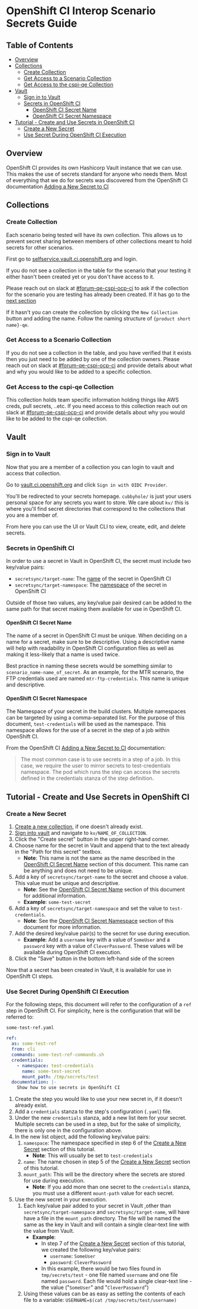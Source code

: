 # OpenShift CI Interop Scenario Secrets Guide<!-- omit from toc -->

## Table of Contents<!-- omit from toc -->

- [Overview](#overview)
- [Collections](#collections)
  - [Create Collection](#create-collection)
  - [Get Access to a Scenario Collection](#get-access-to-a-scenario-collection)
  - [Get Access to the cspi-qe Collection](#get-access-to-the-cspi-qe-collection)
- [Vault](#vault)
  - [Sign in to Vault](#sign-in-to-vault)
  - [Secrets in OpenShift CI](#secrets-in-openshift-ci)
    - [OpenShift CI Secret Name](#openshift-ci-secret-name)
    - [OpenShift CI Secret Namespace](#openshift-ci-secret-namespace)
- [Tutorial - Create and Use Secrets in OpenShift CI](#tutorial---create-and-use-secrets-in-openshift-ci)
  - [Create a New Secret](#create-a-new-secret)
  - [Use Secret During OpenShift CI Execution](#use-secret-during-openshift-ci-execution)

## Overview

OpenShift CI provides its own Hashicorp Vault instance that we can use. This makes the use of secrets standard for anyone who needs them. Most of everything that we do for secrets was discovered from the OpenShift CI documentation [Adding a New Secret to CI](https://docs.ci.openshift.org/docs/how-tos/adding-a-new-secret-to-ci/)

## Collections

### Create Collection

Each scenario being tested will have its own collection. This allows us to prevent secret sharing between members of other collections meant to hold secrets for other scenarios.

First go to [selfservice.vault.ci.openshift.org](https://selfservice.vault.ci.openshift.org/secretcollection?ui=true) and login.

If you do not see a collection in the table for the scenario that your testing it either hasn't been created yet or you don't have access to it.

Please reach out on slack at [#forum-qe-cspi-ocp-ci](https://coreos.slack.com/archives/C047Y0DPEJU) to ask if the collection for the scenario you are testing has already been created. If it has go to the [next section](#get-access-to-a-scenario-collection)

If it hasn't you can create the collection by clicking the `New Collection` button and adding the name. Follow the naming structure of `{product short name}-qe`.

### Get Access to a Scenario Collection

If you do not see a collection in the table, and you have verified that it exists then you just need to be added by one of the collection owners. Please reach out on slack at [#forum-qe-cspi-ocp-ci](https://coreos.slack.com/archives/C047Y0DPEJU) and provide details about what and why you would like to be added to a specific collection.

### Get Access to the cspi-qe Collection

This collection holds team specific information holding things like AWS creds, pull secrets, ..etc. If you need access to this collection reach out on slack at [#forum-qe-cspi-ocp-ci](https://coreos.slack.com/archives/C047Y0DPEJU) and provide details about why you would like to be added to the cspi-qe collection.

## Vault

### Sign in to Vault

Now that you are a member of a collection you can login to vault and access that collection.

Go to [vault.ci.openshift.org](https://vault.ci.openshift.org/ui/vault/auth?with=oidc%2F) and click `Sign in with OIDC Provider`.

You'll be redirected to your secrets homepage. 
`cubbyhole/` is just your users personal space for any secrets you want to store. 
We care about `kv/` this is where you'll find secret directories that correspond to the collections that you are a member of.

From here you can use the UI or Vault CLI to view, create, edit, and delete secrets.

### Secrets in OpenShift CI

In order to use a secret in Vault in OpenShift CI, the secret must include two key/value pairs:

- `secretsync/target-name`: The [name](#openshift-ci-secret-name) of the secret in OpenShift CI
- `secretsync/target-namespace`: The [namespace](#openshift-ci-secret-namespace) of the secret in OpenShift CI

Outside of those two values, any key/value pair desired can be added to the same path for that secret making them available for use in OpenShift CI.

#### OpenShift CI Secret Name

The name of a secret in OpenShift CI must be unique. When deciding on a name for a secret, make sure to be descriptive. Using a descriptive name will help with readability in OpenShift CI configuration files as well as making it less-likely that a name is used twice.

Best practice in naming these secrets would be something similar to `scenario_name-name_of_secret`. As an example, for the MTR scenario, the FTP credentials used are named `mtr-ftp-credentials`. This name is unique and descriptive.

#### OpenShift CI Secret Namespace

The Namespace of your secret in the build clusters. Multiple namespaces can be targeted by using a comma-separated list. For the purpose of this document, `test-credentials` will be used as the namespace. This namespace allows for the use of a secret in the step of a job within OpenShift CI.

From the OpenShift CI [Adding a New Secret to CI](https://docs.ci.openshift.org/docs/how-tos/adding-a-new-secret-to-ci/) documentation:

>The most common case is to use secrets in a step of a job. In this case, we require the user to mirror secrets to test-credentials namespace. The pod which runs the step can access the secrets defined in the credentials stanza of the step definition.

## Tutorial - Create and Use Secrets in OpenShift CI

### Create a New Secret

1. [Create a new collection](#create-collection), if one doesn't already exist.
2. [Sign into vault](#sign-in-to-vault) and navigate to `kv/NAME_OF_COLLECTION`.
3. Click the "Create secret" button in the upper right-hand corner.
4. Choose name for the secret in Vault and append that to the text already in the "Path for this secret" textbox.
   - **Note**: This name is not the same as the name described in the [OpenShift CI Secret Name](#openshift-ci-secret-name) section of this document. This name can be anything and does not need to be unique.
5. Add a key of `secretsync/target-name` to the secret and choose a value. This value must be unique and descriptive.
   - **Note**: See the [OpenShift CI Secret Name](#openshift-ci-secret-name) section of this document for additional information.
   - **Example**: `some-test-secret`
6. Add a key of `secretsync/target-namespace` and set the value to `test-credentials`.
   - **Note**: See the [OpenShift CI Secret Namespace](#openshift-ci-secret-namespace) section of this document for more information. 
7. Add the desired key/value pair(s) to the secret for use during execution.
   - **Example**: Add a `username` key with a value of `SomeUser` and a `password` key with a value of `CleverPassword`. These values will be available during OpenShift CI execution.
8. Click the "Save" button in the bottom left-hand side of the screen

Now that a secret has been created in Vault, it is available for use in OpenShift CI steps.

### Use Secret During OpenShift CI Execution

For the following steps, this document will refer to the configuration of a `ref` step in OpenShift CI. For simplicity, here is the configuration that will be referred to:

`some-test-ref.yaml`

```yaml
ref:
  as: some-test-ref
  from: cli
  commands: some-test-ref-commands.sh
  credentials:
    - namespace: test-credentials
      name: some-test-secret
      mount_path: /tmp/secrets/test
  documentation: |-
    Show how to use secrets in OpenShift CI
```

1. Create the step you would like to use your new secret in, if it doesn't already exist.
2. Add a `credentials` stanza to the step's configuration (`.yaml`) file.
3. Under the new `credentials` stanza, add a new list item for your secret. Multiple secrets can be used in a step, but for the sake of simplicity, there is only one in the configuration above.
4. In the new list object, add the following key/value pairs:
   1. `namespace`: The namespace specified in step 6 of the [Create a New Secret](#create-a-new-secret) section of this tutorial. 
      - **Note**: This will usually be set to `test-credentials`
   2. `name`: The name chosen in step 5 of the [Create a New Secret](#create-a-new-secret) section of this tutorial.
   3. `mount_path`: This will be the directory where the secrets are stored for use during execution.
      - **Note**: If you add more than one secret to the `credentials` stanza, you must use a different `mount-path` value for each secret. 
5. Use the new secret in your execution. 
   1. Each key/value pair added to your secret in Vault ,other than `secretsync/target-namespace` and `secretsync/target-name`, will have have a file in the `mount_path` directory. The file will be named the same as the key in Vault and will contain a single clear-text line with the value from Vault.
      - **Example**: 
        - In step 7 of the [Create a New Secret](#create-a-new-secret) section of this tutorial, we created the following key/value pairs:
          - `username`: `SomeUser`
          - `password`: `CleverPassword`
        - In this example, there would be two files found in `tmp/secrets/test` - one file named `username` and one file named `password`. Each file would hold a single clear-text line - the value ("`SomeUser`" and "`CleverPassword`")
   2. Using these values can be as easy as setting the contents of each file to a variable: `USERNAME=$(cat /tmp/secrets/test/username)`
